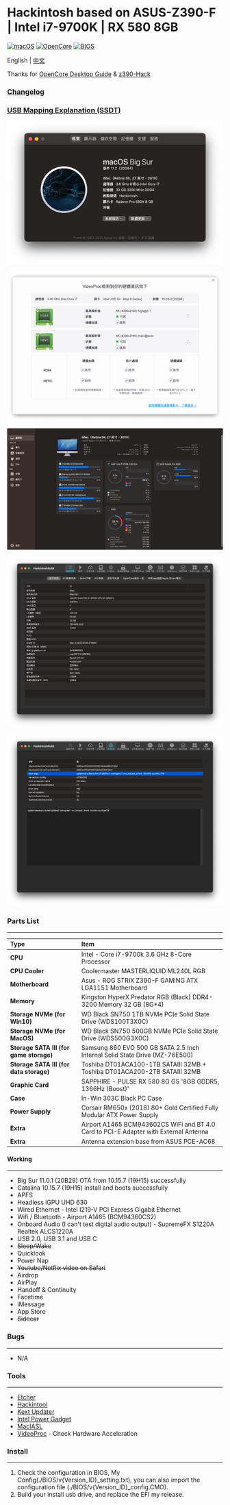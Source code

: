 # Hackintosh based on ASUS-Z390-F | Intel i7-9700K | RX 580 8GB
[![macOS](https://img.shields.io/badge/macOS-11.2-orange)](https://www.apple.com/macos/catalina/)
[![OpenCore](https://img.shields.io/badge/Opencore-0.6.6-yellow)](https://github.com/acidanthera/OpenCorePkg)
[![BIOS](https://img.shields.io/badge/BIOS-v1502-brightgreen)](https://www.asus.com/tw/Motherboards/ROG-STRIX-Z390-F-GAMING/HelpDesk_BIOS/)

English | [中文](./README_cht.md)

Thanks for [OpenCore Desktop Guide](https://dortania.github.io/OpenCore-Install-Guide/config.plist/coffee-lake.html) & [z390-Hack](https://github.com/leto1210/z390-Hack)

### [Changelog](./changelog.md)

### [USB Mapping Explanation (SSDT)](./USB_Mapping.md)

![About Mac](./Images/AboutMac_11.2.png)

![Hard Acceleration](./Images/VideoProc_11.2.png)

![Sensei](./Images/Sensei_11.2.png)

![HackintoshBuild](./Images/HackintoshBuild_11.2-1.png)

![HackintoshBuild](./Images/HackintoshBuild_11.2-2.png)

### Parts List
---
Type|Item
:----|:----
**CPU** | Intel - Core i7-9700k 3.6 GHz 8-Core Processor
**CPU Cooler** | Coolermaster MASTERLIQUID ML240L RGB
**Motherboard** | Asus - ROG STRIX Z390-F GAMING ATX LGA1151 Motherboard
**Memory** | Kingston HyperX Predator RGB (Black) DDR4-3200 Memory 32 GB (8G*4)
**Storage NVMe (for Win10)** | WD Black SN750 1TB NVMe PCIe Solid State Drive (WDS100T3X0C) 
**Storage NVMe (for MacOS)** | WD Black SN750 500GB NVMe PCIe Solid State Drive (WDS500G3X0C) 
**Storage SATA III (for game storage)** | Samsung 860 EVO 500 GB SATA 2.5 Inch Internal Solid State Drive (MZ-76E500) 
**Storage SATA III (for data storage)** | Toshiba DT01ACA100-1TB SATAIII 32MB + Toshiba DT01ACA200-2TB SATAIII 32MB
**Graphic Card** | SAPPHIRE - PULSE RX 580 8G G5 '8GB GDDR5, 1366Hz (Boost)'
**Case** | In-Win 303C Black PC Case
**Power Supply** | Corsair RM650x (2018) 80+ Gold Certified Fully Modular ATX Power Supply
**Extra** | Airport A1465 BCM943602CS WiFi and BT 4.0 Card to PCI-E Adapter with External Antenna
**Extra** | Antenna extension base from ASUS PCE-AC68

#### Working
---
* Big Sur 11.0.1 (20B29) OTA from 10.15.7 (19H15) successfully
* Catalina 10.15.7 (19H15) install and boots successfully
* APFS
* Headless iGPU UHD 630
* Wired Ethernet - Intel I219-V PCI Express Gigabit Ethernet
* Wifi / Bluetooth - Airport A1465 (BCM94360CS2)
* Onboard Audio (I can't test digital audio output) - SupremeFX S1220A Realtek ALCS1220A
* USB 2.0, USB 3.1 and USB C
* ~~Sleep/Wake~~
* Quicklook
* Power Nap
* ~~Youtube/Netflix video on Safari~~
* Airdrop
* AirPlay
* Handoff & Continuity
* Facetime
* iMessage
* App Store
* ~~Sidecar~~

### Bugs
---
* N/A

### Tools
---
* [Etcher](https://www.balena.io/etcher/)
* [Hackintool](http://headsoft.com.au/download/mac/Hackintool.zip)
* [Kext Updater](https://www.kextupdater.de/)
* [Intel Power Gadget](https://software.intel.com/en-us/articles/intel-power-gadget)
* [MacIASL](http://sourceforge.net/projects/maciasl)
* [VideoProc](https://www.videoproc.com/) - Check Hardware Acceleration

### Install
---
1. Check the configuration in BIOS, My Config(./BIOS/v{Version_ID}_setting.txt), 
   you can also import the configuration file (./BIOS/v{Version_ID}_config.CMO).
2. Build your install usb drive, and replace the EFI my release.
